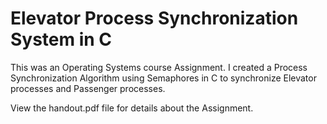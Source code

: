 # Elevator Process Synchronization System in C
This was an Operating Systems course Assignment. I created a Process Synchronization Algorithm using Semaphores in C to synchronize Elevator processes and Passenger processes.

View the handout.pdf file for details about the Assignment.

